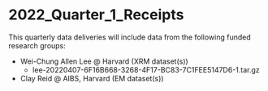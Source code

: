 # 2022_Quarter_1_Receipts

This quarterly data deliveries will include data from the following funded research groups:
- Wei-Chung Allen Lee @ Harvard (XRM dataset(s))
  - lee-20220407-6F16B668-3268-4F17-BC83-7C1FEE5147D6-1.tar.gz
- Clay Reid @ AIBS, Harvard (EM dataset(s))
